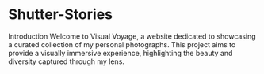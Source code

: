 # Shutter-Stories
Introduction
Welcome to Visual Voyage, a website dedicated to showcasing a curated collection of my personal photographs. This project aims to provide a visually immersive experience, highlighting the beauty and diversity captured through my lens.
